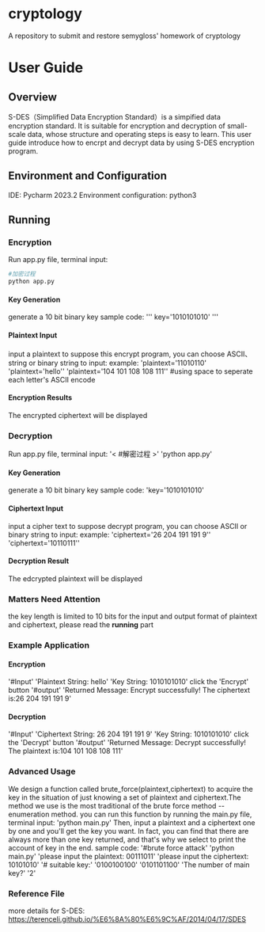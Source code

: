 # cryptology
A repository to submit and restore semygloss' homework of cryptology
# User Guide
## Overview
S-DES（Simplified Data Encryption Standard）is a simpified data encryption standard. It is suitable for encryption and decryption of small-scale data, whose structure and operating steps is easy to learn.
This user guide introduce how to encrpt and decrypt data by using S-DES encryption program.

## Environment and Configuration
IDE: Pycharm 2023.2
Environment configuration: python3

## Running

### Encryption
Run app.py file, terminal input:
```python
#加密过程
python app.py 
```
#### Key Generation
generate a 10 bit binary key
sample code:
'''
key='1010101010'
'''
#### Plaintext Input
input a plaintext to suppose this encrypt program, you can choose ASCII、string or binary string to input:
example:
'plaintext='11010110'
'plaintext='hello''
'plaintext='104 101 108 108 111'' #using space to seperate each letter's ASCII encode
#### Encryption Results
The encrypted ciphertext will be displayed

### Decryption 
Run app.py file, terminal input:
'< #解密过程 >'
'python app.py'
#### Key Generation
generate a 10 bit binary key
sample code:
'key='1010101010'
#### Ciphertext Input
input a cipher text to suppose decrypt program, you can choose ASCII or binary string to input:
example:
'ciphertext='26 204 191 191 9''
'ciphertext='10110111''
#### Decryption Result
The edcrypted plaintext will be displayed

### Matters Need Attention
the key length is limited to 10 bits
for the input and output format of plaintext and ciphertext, please read the **running** part

### Example Application
#### Encryption
'#Input'
'Plaintext String: hello'
'Key String: 1010101010'
click the 'Encrypt' button
'#output'
'Returned Message: Encrypt successfully! The ciphertext is:26 204 191 191 9'
#### Decryption
'#Input'
'Ciphertext String: 26 204 191 191 9'
'Key String: 1010101010'
click the 'Decrypt' button
'#output'
'Returned Message: Decrypt successfully! The plaintext is:104 101 108 108 111'

### Advanced Usage
We design a function called brute_force(plaintext,ciphertext) to acquire the key in the situation of just knowing a set of plaintext and ciphertext.The method we use is the most traditional of the brute force method -- enumeration method.
you can run this function by running the main.py file, terminal input:
'python main.py'
Then, input a plaintext and a ciphertext one by one and you'll get the key you want. In fact, you can find that there are always more than one key returned, and that's why we select to print the account of key in the end. 
sample code:
'#brute force attack'
'python main.py'
'please input the plaintext: 00111011'
'please input the ciphertext: 10101010'
'# suitable key:'
'0100100100'
'0101101100'
'The number of main key?'
'2'

### Reference File
more details for S-DES:
https://terenceli.github.io/%E6%8A%80%E6%9C%AF/2014/04/17/SDES
